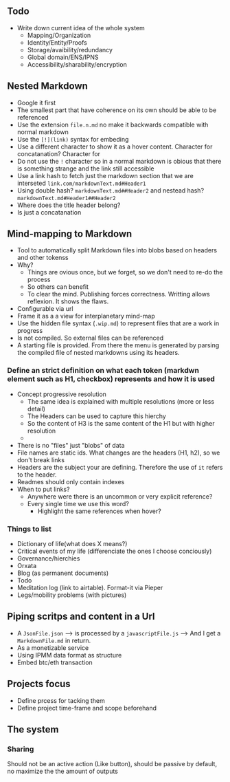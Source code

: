 ## Todo
- Write down current idea of the whole system
  - Mapping/Organization
  - Identity/Entity/Proofs
  - Storage/avaibility/redundancy
  - Global domain/ENS/IPNS
  - Accessibility/sharability/encryption

## Nested Markdown
- Google it first
- The smallest part that have coherence on its own should be able to be referenced
- Use the extension `file.n.md` no make it backwards compatible with normal markdown
- Use the `[!](link)` syntax for embeding
- Use a different character to show it as a hover content. Character for concatanation? Character for 
- Do not use the `!` character so in a normal markdown is obious that there is something strange and the link still accessible
- Use a link hash to fetch just the markdown section that we are interseted `link.com/markdownText.md#Header1`
- Using double hash? `markdownText.md##Header2` and nestead hash? `markdownText.md#Header1##Header2`
- Where does the title header belong?
- Is just a concatanation

## Mind-mapping to Markdown
- Tool to automatically split Markdown files into blobs based on headers and other tokenss 
- Why?
  - Things are ovious once, but we forget, so we don't need to re-do the process
  - So others can benefit
  - To clear the mind. Publishing forces correctness. Writting allows reflexion. It shows the flaws.
- Configurable via url
- Frame it as a a view for interplanetary mind-map
- Use the hidden file syntax (`.wip.md`) to represent files that are a work in progress
- Is not compiled. So external files can be referenced
- A starting file is provided. From there the menu is generated by parsing the compiled file of nested markdowns using its headers.

### Define an strict definition on what each token (markdwn element such as H1, checkbox) represents and how it is used
- Concept progressive resolution
  - The same idea is explained with multiple resolutions (more or less detail)
  - The Headers can be used to capture this hierchy
  - So the content of H3 is the same content of the H1 but with higher resolution
  - 
- There is no "files" just "blobs" of data
- File names are static ids. What changes are the headers (H1, h2), so we don't break links
- Headers are the subject your are defining. Therefore the use of `it` refers to the header.
- Readmes should only contain indexes
- When to put links?
  - Anywhere were there is an uncommon or very explicit reference?
  - Every single time we use this word?
    - Highlight the same references when hover?
  
### Things to list
- Dictionary of life(what does X means?)
- Critical events of my life (differenciate the ones I choose conciously)
- Governance/hierchies
- Orxata
- Blog (as permanent documents)
- Todo
- Meditation log (link to airtable). Format-it via Pieper
- Legs/mobility problems (with pictures)


## Piping scritps and content in a Url
- A `JsonFile.json` --> is processed by a `javascriptFile.js` --> And I get a `MarkdownFile.md` in return.
- As a monetizable service
- Using IPMM data format as structure
- Embed btc/eth transaction

## Projects focus
- Define prcess for tacking them
- Define project time-frame and scope beforehand


## The system
### Sharing
Should not be an active action (Like button), should be passive by default, no maximize the the amount of outputs